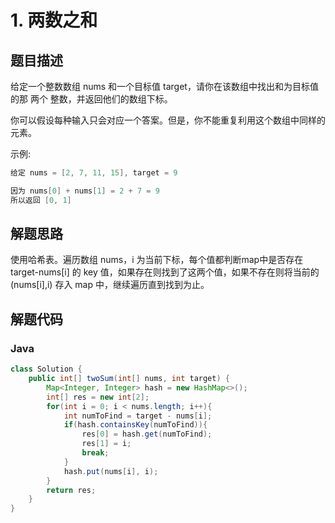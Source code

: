 # 1. 两数之和

## 题目描述

给定一个整数数组 nums 和一个目标值 target，请你在该数组中找出和为目标值的那 两个 整数，并返回他们的数组下标。

你可以假设每种输入只会对应一个答案。但是，你不能重复利用这个数组中同样的元素。

示例:

```java
给定 nums = [2, 7, 11, 15], target = 9

因为 nums[0] + nums[1] = 2 + 7 = 9
所以返回 [0, 1]
```

## 解题思路

使用哈希表。遍历数组 nums，i 为当前下标，每个值都判断map中是否存在 target-nums[i] 的 key 值，如果存在则找到了这两个值，如果不存在则将当前的 (nums[i],i) 存入 map 中，继续遍历直到找到为止。

## 解题代码

### Java

```java
class Solution {
    public int[] twoSum(int[] nums, int target) {
        Map<Integer, Integer> hash = new HashMap<>();
        int[] res = new int[2];
        for(int i = 0; i < nums.length; i++){
            int numToFind = target - nums[i];
            if(hash.containsKey(numToFind)){
                res[0] = hash.get(numToFind);
                res[1] = i;
                break;
            }
            hash.put(nums[i], i);
        }
        return res;
    }
}
```